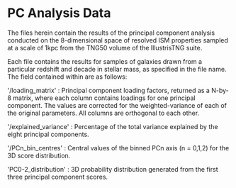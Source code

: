 # PC Analysis Data
The files herein contain the results of the principal component analysis conducted on the 8-dimensional space of resolved ISM properties sampled at a scale of 1kpc from the TNG50 volume of the IllustrisTNG suite.

Each file contains the results for samples of galaxies drawn from a particular redshift and decade in stellar mass, as specified in the file name. The field contained within are as follows:

'/loading_matrix' : Principal component loading factors, returned as a N-by-8 matrix, where each column contains loadings for one principal component. The values                       are corrected for the weighted-variance of each of the original parameters. All columns are orthogonal to each other.

'/explained_variance' : Percentage of the total variance explained by the eight principal components.

'/PCn_bin_centres' : Central values of the binned PCn axis (n = 0,1,2) for the 3D score distribution.

'PC0-2_distribution' : 3D probability distribution generated from the first three principal component scores.
